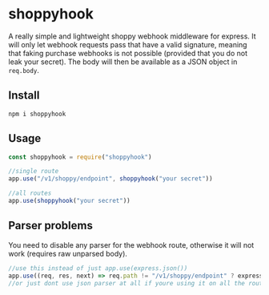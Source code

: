 # shoppyhook
A really simple and lightweight shoppy webhook middleware for express. It will only let webhook requests pass that have a valid signature, meaning that faking purchase webhooks is not possible (provided that you do not leak your secret). The body will then be available as a JSON object in `req.body`.

## Install
```
npm i shoppyhook
```

## Usage
```js
const shoppyhook = require("shoppyhook")

//single route
app.use("/v1/shoppy/endpoint", shoppyhook("your secret"))

//all routes
app.use(shoppyhook("your secret"))
```

## Parser problems
You need to disable any parser for the webhook route, otherwise it will not work (requires raw unparsed body).
```js
//use this instead of just app.use(express.json())
app.use((req, res, next) => req.path != "/v1/shoppy/endpoint" ? express.json(req, res, next) : next())
//or just dont use json parser at all if youre using it on all the routes
```